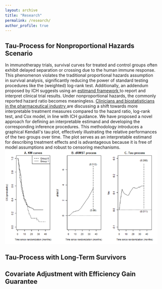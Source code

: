 ```yaml
---
layout: archive
title: "Research"
permalink: /research/
author_profile: true
---
```


## Tau-Process for Nonproportional Hazards Scenario
In immunotherapy trials, survival curves for treated and control groups often exhibit delayed separation or crossing due to the human immune response. This phenomenon violates the traditional proportional hazards assumption in survival analysis, significantly reducing the power of standard testing procedures like the (weighted) log-rank test. Additionally, an addendum proposed by ICH suggests using an <a href="https://www.ema.europa.eu/en/ich-e9-statistical-principles-clinical-trials-scientific-guideline" target="_blank"> estimand framework </a> to report and interpret clinical trial results. Under nonproportional hazards, the commonly reported hazard ratio becomes meaningless. <a href=" http://www.oncoestimand.org" target="_blank"> Clinicians and biostatisticians in the pharmaceutical industry </a> are discussing a shift towards more interpretable treatment measures compared to the hazard ratio, log-rank test, and Cox model, in line with ICH guidance. We have proposed a novel approach for defining an interpretable estimand and developing the corresponding inference procedures. This methodology introduces a graphical Kendall's tau plot, effectively illustrating the relative performances of the two groups over time. The plot serves as an interpretable estimand for describing treatment effects and is advantageous because it is free of model assumptions and robust to censoring mechanisms. <br>
![digitized data analysis from <a href="https://doi.org/10.1056/NEJMoa1509277" target="_blank"> Kantarjian et al. (2016) </a>](../images/inotuzumab_0919.png)

## Tau-Process with Long-Term Survivors

## Covariate Adjustment with Efficiency Gain Guarantee